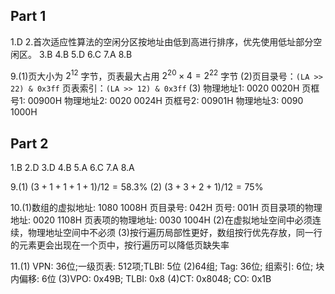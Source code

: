 ## Part 1
1.D
2.首次适应性算法的空闲分区按地址由低到高进行排序，优先使用低址部分空闲区。
3.B
4.B
5.D
6.C
7.A
8.B


9.(1)页大小为 $2^{12}$ 字节，页表最大占用 $2^{20} \times 4 = 2^{22}$ 字节
(2)页目录号：`(LA >> 22) & 0x3ff`
页表索引：`(LA >> 12) & 0x3ff`
(3)
物理地址1: 0020 0020H 页框号1: 00900H
物理地址2: 0020 0024H 页框号2: 00901H
物理地址3: 0090 1000H


## Part 2
1.B
2.D
3.D
4.B
5.A
6.C
7.A
8.A

9.(1) $(3 + 1 + 1 + 1 + 1) / 12 = 58.3\%$
(2) $(3 + 3 + 2 + 1) / 12 = 75\%$

10.(1)数组的虚拟地址: 1080 1008H
页目录号: 042H
页号: 001H
页目录项的物理地址: 0020 1108H
页表项的物理地址: 0030 1004H
(2)在虚拟地址空间中必须连续，物理地址空间中不必须
(3)按行遍历局部性更好，数组按行优先存放，同一行的元素更会出现在一个页中，按行遍历可以降低页缺失率

11.(1) VPN: 36位;一级页表: 512项;TLBI: 5位
(2)64组; Tag: 36位; 组索引: 6位; 块内偏移: 6位
(3)VPO: 0x49B; TLBI: 0x8
(4)CT: 0x8048; CO: 0x1B
